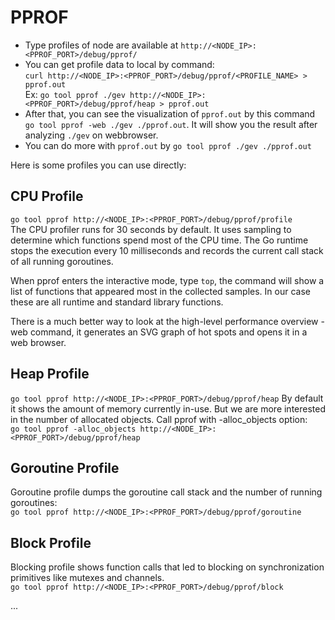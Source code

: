 # PPROF

- Type profiles of node are available at `http://<NODE_IP>:<PPROF_PORT>/debug/pprof/`   
- You can get profile data to local by command:  
`curl http://<NODE_IP>:<PPROF_PORT>/debug/pprof/<PROFILE_NAME> > pprof.out`  
Ex: `go tool pprof ./gev http://<NODE_IP>:<PPROF_PORT>/debug/pprof/heap > pprof.out`   
- After that, you can see the visualization of `pprof.out` by this command `go tool pprof -web ./gev ./pprof.out`. It will show you the result after analyzing `./gev` on webbrowser.
- You can do more with `pprof.out` by `go tool pprof ./gev ./pprof.out`

Here is some profiles you can use directly:
## CPU Profile  
`go tool pprof http://<NODE_IP>:<PPROF_PORT>/debug/pprof/profile`  
The CPU profiler runs for 30 seconds by default. It uses sampling to determine which functions spend most of the CPU time. The Go runtime stops the execution every 10 milliseconds and records the current call stack of all running goroutines.

When pprof enters the interactive mode, type `top`, the command will show a list of functions that appeared most in the collected samples. In our case these are all runtime and standard library functions.

There is a much better way to look at the high-level performance overview - web command, it generates an SVG graph of hot spots and opens it in a web browser.   

## Heap Profile
`go tool pprof http://<NODE_IP>:<PPROF_PORT>/debug/pprof/heap`
By default it shows the amount of memory currently in-use.
But we are more interested in the number of allocated objects. Call pprof with -alloc_objects option:  
`go tool pprof -alloc_objects http://<NODE_IP>:<PPROF_PORT>/debug/pprof/heap`

## Goroutine Profile
Goroutine profile dumps the goroutine call stack and the number of running goroutines:  
`go tool pprof http://<NODE_IP>:<PPROF_PORT>/debug/pprof/goroutine`  

## Block Profile   
Blocking profile shows function calls that led to blocking on synchronization primitives like mutexes and channels.   
`go tool pprof http://<NODE_IP>:<PPROF_PORT>/debug/pprof/block`  

...
